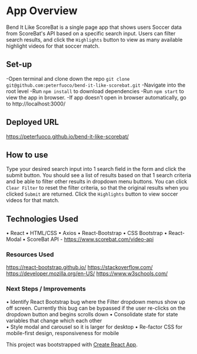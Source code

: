 # App Overview
Bend It Like ScoreBat is a single page app that shows users Soccer data from ScoreBat's API based on a specific search input. Users can filter search results, and click the `Highlights` button to view as many available highlight videos for that soccer match.  

## Set-up
-Open terminal and clone down the repo 
`git clone git@github.com:peterfuoco/bend-it-like-scorebat.git`
-Navigate into the root level
-Run `npm install` to download dependencies 
-Run `npm start` to view the app in browser.
-If app doesn't open in browser automatically, go to http://localhost:3000/  

## Deployed URL
https://peterfuoco.github.io/bend-it-like-scorebat/

## How to use 
Type your desired search input into 1 search field in the form and click the submit button. You should see a list of results based on that 1 search criteria and be able to filter other results in dropdown menu buttons. You can click `Clear Filter` to reset the filter criteria, so that the original results when you clicked `Submit` are returned. Click the `Highlights` button to view soccer videos for that match.

## Technologies Used
• React
• HTML/CSS
• Axios
• React-Bootstrap
• CSS Bootstrap 
• React-Modal
• ScoreBat API - https://www.scorebat.com/video-api

### Resources Used
https://react-bootstrap.github.io/
https://stackoverflow.com/
https://developer.mozilla.org/en-US/
https://www.w3schools.com/

### Next Steps / Improvements
• Identify React Bootstrap bug where the Filter dropdown menus show up off screen. Currently this bug can be bypassed if the user re-clicks on the dropdown button and begins scrolls down
• Consolidate state for state variables that change which each other  
• Style modal and carousel so it is larger for desktop
• Re-factor CSS for mobile-first design, responsiveness for mobile  

This project was bootstrapped with [Create React App](https://github.com/facebook/create-react-app).